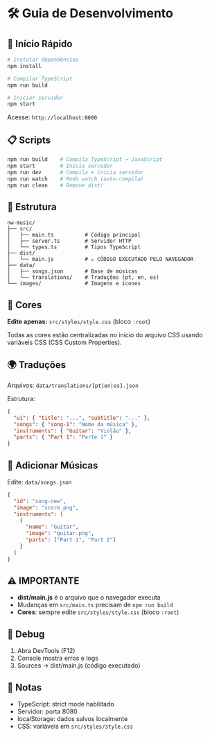 # 🛠️ Guia de Desenvolvimento

## 🚀 Início Rápido

```bash
# Instalar dependências
npm install

# Compilar TypeScript
npm run build

# Iniciar servidor
npm start
```

Acesse: `http://localhost:8080`

## 📋 Scripts

```bash
npm run build    # Compila TypeScript → JavaScript
npm start        # Inicia servidor
npm run dev      # Compila + inicia servidor
npm run watch    # Modo watch (auto-compila)
npm run clean    # Remove dist/
```

## 📁 Estrutura

```
nw-music/
├── src/
│   ├── main.ts          # Código principal
│   ├── server.ts        # Servidor HTTP
│   └── types.ts         # Tipos TypeScript
├── dist/
│   └── main.js          # ⚠️ CÓDIGO EXECUTADO PELO NAVEGADOR
├── data/
│   ├── songs.json       # Base de músicas
│   └── translations/    # Traduções (pt, en, es)
└── images/              # Imagens e ícones
```

## 🎨 Cores

**Edite apenas:** `src/styles/style.css` (bloco `:root`)

Todas as cores estão centralizadas no início do arquivo CSS usando variáveis CSS (CSS Custom Properties).

## 🌍 Traduções

Arquivos: `data/translations/[pt|en|es].json`

Estrutura:
```json
{
  "ui": { "title": "...", "subtitle": "..." },
  "songs": { "song-1": "Nome da música" },
  "instruments": { "Guitar": "Violão" },
  "parts": { "Part 1": "Parte 1" }
}
```

## 🎵 Adicionar Músicas

Edite: `data/songs.json`

```json
{
  "id": "song-new",
  "image": "score.png",
  "instruments": [
    {
      "name": "Guitar",
      "image": "guitar.png",
      "parts": ["Part 1", "Part 2"]
    }
  ]
}
```

## ⚠️ IMPORTANTE

- **dist/main.js** é o arquivo que o navegador executa
- Mudanças em `src/main.ts` precisam de `npm run build`
- **Cores**: sempre edite `src/styles/style.css` (bloco `:root`)

## 🐛 Debug

1. Abra DevTools (F12)
2. Console mostra erros e logs
3. Sources → dist/main.js (código executado)

## 📝 Notas

- TypeScript: strict mode habilitado
- Servidor: porta 8080
- localStorage: dados salvos localmente
- CSS: variáveis em `src/styles/style.css`
